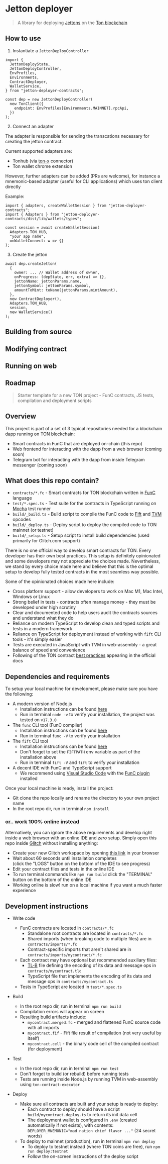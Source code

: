 # Jetton deployer
> A library for deploying [Jettons](https://github.com/ton-blockchain/TIPs/issues/74) on the [Ton blockchain](https://ton.org/)

## How to use

1. Instantiate a `JettonDeployController`
   
```
import {
  JettonDeployState,
  JettonDeployController,
  EnvProfiles,
  Environments,
  ContractDeployer,
  WalletService,
} from "jetton-deployer-contracts";

const dep = new JettonDeployController(
  new TonClient({
    endpoint: EnvProfiles[Environments.MAINNET].rpcApi,
  })
);
```

2. Connect an adapter

The adapter is responsible for sending the transcations necessary for creating the jetton contract.

Current supported adapters are:

*  Tonhub (via [ton-x](https://github.com/ton-foundation/ton-x) connector)
*  Ton wallet chrome extension

 However, further adapters can be added (PRs are welcome), for instance a mnemonic-based adapter (useful for CLI applications) which uses ton client directly

Example:
```
import { adapters, createWalletSession } from "jetton-deployer-contracts";
import { Adapters } from "jetton-deployer-contracts/dist/lib/wallets/types";

const session = await createWalletSession(
  Adapters.TON_HUB,
  "your app name",
  onWalletConnect: w => {}
);
```

3. Create the jetton

```
await dep.createJetton(
  {
    owner: ... // Wallet address of owner, 
    onProgress: (depState, err, extra) => {},
    jettonName: jettonParams.name, 
    jettonSymbol: jettonParams.symbol, 
    amountToMint: toNano(jettonParams.mintAmount),
  },
  new ContractDeployer(),
  Adapters.TON_HUB, 
  session,
  new WalletService()
);
```

## Building from source

## Modifying contract

## Running on web

## Roadmap





> Starter template for a new TON project - FunC contracts, JS tests, compilation and deployment scripts

## Overview

This project is part of a set of 3 typical repositories needed for a blockchain dapp running on TON blockchain:

- Smart contracts in FunC that are deployed on-chain (this repo)
- Web frontend for interacting with the dapp from a web browser (coming soon)
- Telegram bot for interacting with the dapp from inside Telegram messenger (coming soon)

## What does this repo contain?

- `contracts/*.fc` - Smart contracts for TON blockchain written in [FunC](https://ton.org/docs/#/func) language
- `test/*.spec.ts` - Test suite for the contracts in TypeScript running on [Mocha](https://mochajs.org/) test runner
- `build/_build.ts` - Build script to compile the FunC code to [Fift](https://ton-blockchain.github.io/docs/fiftbase.pdf) and [TVM](https://ton-blockchain.github.io/docs/tvm.pdf) opcodes
- `build/_deploy.ts` - Deploy script to deploy the compiled code to TON mainnet (or testnet)
- `build/_setup.ts` - Setup script to install build dependencies (used primarily for Glitch.com support)

There is no one official way to develop smart contracts for TON. Every developer has their own best practices. This setup is definitely opinionated and some developers may not appreciate the choices made. Nevertheless, we stand by every choice made here and believe that this is the optimal setup to develop fully tested contracts in the most seamless way possible.

Some of the opinionated choices made here include:

- Cross platform support - allow developers to work on Mac M1, Mac Intel, Windows or Linux
- Strong belief in tests - contracts often manage money - they must be developed under high scrutiny
- Clear and documented code to help users audit the contracts sources and understand what they do
- Reliance on modern TypeScript to develop clean and typed scripts and tests in a modern framework
- Reliance on TypeScript for deployment instead of working with `fift` CLI tools - it's simply easier
- Tests are executed in JavaScript with TVM in web-assembly - a great balance of speed and convenience
- Following of the TON contract [best practices](https://ton.org/docs/#/howto/smart-contract-guidelines) appearing in the official docs

## Dependencies and requirements

To setup your local machine for development, please make sure you have the following:

- A modern version of Node.js
  - Installation instructions can be found [here](https://nodejs.org/)
  - Run in terminal `node -v` to verify your installation, the project was tested on `v17.3.0`
- The `func` CLI tool (FunC compiler)
  - Installation instructions can be found [here](https://github.com/ton-defi-org/ton-binaries)
  - Run in terminal `func -V` to verify your installation
- The `fift` CLI tool
  - Installation instructions can be found [here](https://github.com/ton-defi-org/ton-binaries)
  - Don't forget to set the `FIFTPATH` env variable as part of the installation above
  - Run in terminal `fift -V` and `fift` to verify your installation
- A decent IDE with FunC and TypeScript support
  - We recommend using [Visual Studio Code](https://code.visualstudio.com/) with the [FunC plugin](https://marketplace.visualstudio.com/items?itemName=tonwhales.func-vscode) installed

Once your local machine is ready, install the project:

- Git clone the repo locally and rename the directory to your own project name
- In the root repo dir, run in terminal `npm install`

### or.. work 100% online instead

Alternatively, you can ignore the above requirements and develop right inside a web browser with an online IDE and _zero_ setup. Simply open this repo inside [Glitch](https://glitch.com/) without installing anything:

- Create your new Glitch workspace by opening [this link](https://glitch.com/edit/#!/remix/clone-from-repo?&REPO_URL=https%3A%2F%2Fgithub.com%2Fton-defi-org%2Ftonstarter-contracts.git) in your browser
- Wait about 60 seconds until installation completes <br>(click the "LOGS" button on the bottom of the IDE to see progress)
- Edit your contract files and tests in the online IDE
- To run terminal commands like `npm run build` click the "TERMINAL" button on the bottom of the online IDE
- Working online is slow! run on a local machine if you want a much faster experience

## Development instructions

- Write code

  - FunC contracts are located in `contracts/*.fc`
    - Standalone root contracts are located in `contracts/*.fc`
    - Shared imports (when breaking code to multiple files) are in `contracts/imports/*.fc`
    - Contract-specific imports that aren't shared are in `contracts/imports/mycontract/*.fc`
  - Each contract may have optional but recommended auxiliary files:
    - [TL-B](https://ton.org/docs/#/overviews/TL-B) file defining the encoding of its data and message ops in `contracts/mycontract.tld`
    - TypeScript file that implements the encoding of its data and message ops in `contracts/mycontract.ts`
  - Tests in TypeScript are located in `test/*.spec.ts`

- Build

  - In the root repo dir, run in terminal `npm run build`
  - Compilation errors will appear on screen
  - Resulting build artifacts include:
    - `mycontract.merged.fc` - merged and flattened FunC source code with all imports
    - `mycontract.fif` - Fift file result of compilation (not very useful by itself)
    - `mycontract.cell` - the binary code cell of the compiled contract (for deployment)

- Test

  - In the root repo dir, run in terminal `npm run test`
  - Don't forget to build (or rebuild) before running tests
  - Tests are running inside Node.js by running TVM in web-assembly using `ton-contract-executor`

- Deploy
  - Make sure all contracts are built and your setup is ready to deploy:
    - Each contract to deploy should have a script `build/mycontract.deploy.ts` to return its init data cell
    - The deployment wallet is configured in `.env` (created automatically if not exists), with contents:<br>
      `DEPLOYER_MNEMONIC="mad nation chief flavor ..."` (24 secret words)
  - To deploy to mainnet (production), run in terminal `npm run deploy`
    - To deploy to testnet instead (where TON coins are free), run `npm run deploy:testnet`
    - Follow the on-screen instructions of the deploy script
